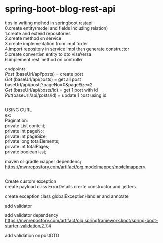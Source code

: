 # spring-boot-blog-rest-api


tips in writing method in springboot  restapi<br>
0.create entity(model and fields including relation)<br>
1.create and extend repositories<br>
2.create method on service<br>
3.create implementation from impl folder<br>
4.import repository in service impl then generate constructor<br>
5.create convertion entity to dto viseVersa<br>
6.implement rest method on controller


endpoints:<br>
*Post* (baseUrl/api/posts)  = create post<br>
*Get* (baseUrl/api/posts) = get all post<br>
        baseUrl/api/posts?pageNo=0&pageSize=2<br>
*Get* (baseUrl/api/posts/id) = get 1 post with id<br>
*Put*(baseUrl/api/posts/id) = update 1 post using id

<BR>
USING CURL<br>ex:<br>
<curl --location --request GET 'http://localhost:8082/api/posts'

Pagination:<br>
private List<Post> content;<br>
private int pageNo;<br>
private int pageSize;<br>
private long totalElements;<br>
private int totalPages;<br>
private boolean last;<br>

maven or gradle mapper dependency
https://mvnrepository.com/artifact/org.modelmapper/modelmapper>



<br>
Create custom exception

<br>
create payload class ErrorDetails
create constructor and getters

create exception class globalExceptionHandler and annotate

add validator 

add validator dependency
https://mvnrepository.com/artifact/org.springframework.boot/spring-boot-starter-validation/2.7.4

add validation on postDTO